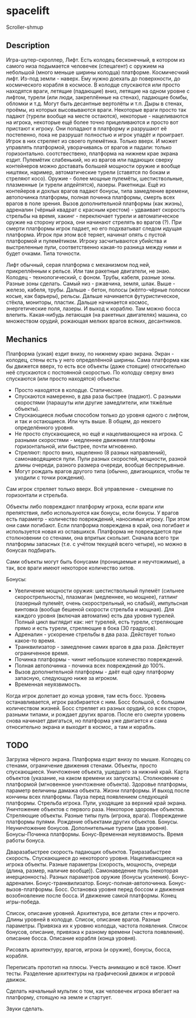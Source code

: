spacelift
=========

Scroller-shmup

Description
-----------

Игра-шутер-скроллер, Лифт.
Есть колодец бесконечный, в котором из самого низа подымается человечек (спецагент) с оружием на небольшой (много меньше ширины колодца) платформе. Космичесчкий лифт. Из-под земли - наверх.
Ему нужно доехать до поверхности, до космического корабля в космосе.
В колодце спускаются или просто находятся враги, летящие (падающие) вниз, летящие на одном уровне с лифтом, турели (или люди, закреплённые на стенах), падающие бомбы, обломки и т.д.
Могут быть десантные вертолёты и т.п. Дыры в стенах, проёмы, из которых высовываются враги.
Некоторые враги просто так падают (турели вообще на месте остаются), некоторые - нацеливаются на игрока, некоторые ещё более точно прицеливаются и просто вот пристают к игроку.
Они попадают в платформу и разрушают её постепенно, пока не разрушат полностью и игрок упадёт и проиграет.
Игрок в них стреляет из своего пулемётика. Только вверх. И может управлять платформой, уворачиваясь от врагов и падали: только горизонтально. соотствествено, платформа на нижнем крае экрана ездит.
Пулемётик слабенький, но из врагов или падающих сверху контейнеров можно доставать большей мощности оружие и вообще ништяки, наример, автоматические турели (ставятся по бокам и стреляют косо). Оружие - более мощные пулемёты, шестиствольные, плазменные (и турели апдейтятся), лазеры. Ракетницы.
Ещё из контейеров и дохлых врагов падают бонусы, типа замедление времени, автопочинка платформы, полная починка платформы, смерть всех врагов в поле зрения. Вызов дополнительной платформы (как жизнь), адреналин (чёрный квадрат с красным крестом) - удваивает скорость стрельбы на время, хакинг - переключает турели и автоматическое оружие на сторону игрока, они начинают стрелять во врагов (?).
При смерти платформы игрок падает, но его подхватыват следом идущая платформа. Игрок при этом всё теряет, начинат опять с пустой платформой и пулемётиком.
Игроку засчитываются убийства и выстреленные пули, соответственно какая-то разница между ними и будет очками. Типа точности.

Лифт обычный, серая платформа с механизмом под ней, прикреплённым к рельсе. Или там ракетные двигатели, не знаю.
Колодец - технологический, с фоном. Трубы, кабеля, разные зоны.
Разные зоны сделать. Самый низ - ржавчина, земля, шлак. Выше - железо, кабеля, трубы. Дальше - бетон, полосы (жёлто-чёрные полоски косые, как барьеры), рельсы. Дальше начинается футуристическое, стёкла, мониторы, пластик. Дальше начинается космос, энергетические поля, лазеры. И выход к кораблю. Там можно босса влепить. Какая-нибудь летающая (на ракетных двигателях) машина, со множеством орудий, рожающая мелких врагов всяких, десантников.

Mechanics
---------

Платформа (узкая) ездит внизу, по нижнему краю экрана. Экран - колодец, стены есть у него определённой ширины.
Сама платформа как бы движется вверх, то есть все объекты (даже стоящие) относительно неё спускаются с постоянной скоростью.
По колодцу сверху вниз спускаются (или просто находятся) объекты:

* Просто находятся в колодце. Статические.
* Спускаются намеренно, в два раза быстрее (падают). С разными скоростями (парашуты или другие замедлители, или тяжёлые объекты).
* Спускающиеся любым способом только до уровня одного с лифтом, и так и остающиеся. Или чуть выше. В общем, до некоего определённого уровня.
* Не просто спускающиеся, но ещё и нацеливающиеся на игрока. С разными скоростями - медленнее движения платфомы горизонтальной, или быстрее, почти мгновенно.
* Стреляют: просто вниз, нацеленно (8 разных направлений), самонаводящиеся пули. Пули разных скоростей, мощности, разной длины очереди, разного размера очереди, вообще беспрерывные.
* Могут рождать врагов другого типа (обычно, двигающихся, чтобы те уходили с точки рождения).

Сам игрок стреляет только вверх.
Всё управление - смещение по горизонтали и стрельба.

Объекты либо повреждают платформу игрока, если враги или препятствия, либо используются как бонусы, если бонусы.
У врагов есть параметр - количество повреждений, наносимых игроку. При этом они сами погибают.
Если платформа повреждена в край, она погибает и используется новая из оставшихся. Платформа не повреждается при столкновении со стенами, она впритык скользит.
Сначала всего три платформы запасных (т.е. с учётом текущей всего четыре), но можно в бонусах подбирать.

Сами объекты могут быть бонусами (проницаемые и неучтожимые), а так, все враги имеют некоторое количество хитов.

Бонусы:

* Увеличение мощности оружия: шестиствольный пулемёт (сильнее скорострельность), плазмаган (медленнее, но мощнее), гатлинг (лазерный пулемёт, очень скорострельный, но слабый), импульсная винтовка (вообще бешеной скорости стрельба и мощная). Для каждого уровня (включая автоматик) есть два уровня турелей. Полный цикл выглядит как: нет турелей, есть турели, стреляющие прямо и есть турели, стреляющие в бока (30 градусов).
* Адреналин - ускорение стрельбы в два раза. Действует только какое-то время.
* Транквилизатор - замедление самих врагов в два раза. Действует ограниченное время.
* Починка платформы - чинит небольшое количество повреждений.
* Полная автопочинка - починка всех повреждений до 100%.
* Вызов дополнительной платформы - даёт ещё одну платформу запасную, следующую ниже за игроком.
* Временная неуязвимость.

Когда игрок долетает до конца уровня, там есть босс. Уровень останавливается, игрок разбирается с ним. Босс большой, с большим количеством жизней. Босс стреляет из разных орудий, со всех сторон, разными типами, и рождает других врагов. После его смерти уровень снова начинает двигаться, но платформа уже двигается и сама относительно экрана и выходит в космос, а там и корабль.

TODO
----

Загрузка чёрного экрана.
Платформа ездит внизу по мышке.
Колодец со стенами, ограничение движения стенами.
Объекты, просто спускающиеся.
Уничтожение объекта, ушедшего за нижний край.
Карта объектов (указание, на каком времени их запускать).
Столкновение с платформой (мгновенное уничтожение объекта).
Здоровье платформы, параметр величины дамажа объекта.
Жизни платформы. И выход после кончины всех платформы.
Пауза перед появлением следующей платформы.
Стрельба игрока. Пули, уходящие за верхний край экрана.
Уничтожение объектов с первого раза.
Некоторое здоровье объектов.
Стреляющие объекты. Разные типы пуль (игрока, врага).
Повреждение платформы пулями.
Рождение объектами других объектов.
Бонусы. Неуничтожение бонусов.
Дополнительные турели (два уровня).
Бонусы-Починка платформы.
Бонус-Временная неуязвимость. Время работы бонуса.

Дваразабыстрее скорость падающих объектов. Триразабыстрее скорость.
Спускающиеся до некоторого уровня.
Нацеливающиеся на игрока объекты.
Разные параметры (скорость, мощность, очереди (длина, размер, наличие вообще)).
Самонаведение пуль (некоторая инерционность).
Разных параметров оружие (бонусы усиления).
Бонус-адреналин.
Бонус-транквилизатор.
Бонус-полная-автопочинка.
Бонус-вызов-платформы.
Босс. Остановка уровня перед боссом и движения возобновление после босса. И движение самой платформы.
Конец игры-победа.

Список, описание уровней. Архитектура, все детали стен и прочего. Длины уровней в колодце.
Список, описание врагов. Разные параметры. Привязка их к уровню колодца, частота появления.
Список бонусов, описание, привязка к разному времени (частота появления).
описание босса. Описание корабля (конца уровня).

Рисовать архитектуру, врагов, игрока (и оружие), бонусы, босса, корабля.

Переписать прототип на плюсы. Учесть анимацию и всё такое. Юнит тесты. Разделение архитектуры на графический движок и игровой движок.

Сделать начальный мультик о том, как человечек игрока вбегает на платформу, стоящую на земле и стартует.

Звуки сделать.

